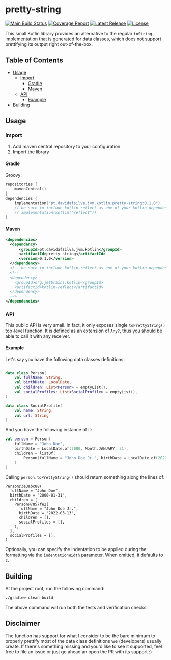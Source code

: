 # pretty-string

[![Main Build Status](https://img.shields.io/github/workflow/status/davidafsilva/pretty-string/Main%20Build?label=Build&style=flat-square)](https://github.com/davidafsilva/pretty-string/actions?query=workflow%3A%22Main+Build%22+branch%3Amain)
[![Coverage Report](https://img.shields.io/coveralls/github/davidafsilva/pretty-string?color=brightgreen&label=Coverage&style=flat-square)](https://coveralls.io/github/davidafsilva/pretty-string)
[![Latest Release](https://img.shields.io/maven-central/v/pt.davidafsilva.jvm.kotlin/pretty-string?color=brightgreen&label=Latest%20Release&style=flat-square)](https://repo1.maven.org/maven2/pt/davidafsilva/jvm/kotlin/pretty-string/)
[![License](https://img.shields.io/github/license/davidafsilva/pretty-string?color=brightgreen&label=License&logo=License&style=flat-square)](https://opensource.org/licenses/BSD-3-Clause)

This small Kotlin library provides an alternative to the regular `toString` implementation that is generated for data
classes, which does not support prettifying its output right out-of-the-box.

## Table of Contents
* [Usage](#usage)
  + [Import](#import)
    - [Gradle](#gradle)
    - [Maven](#maven)
  + [API](#api)
    - [Example](#example)
* [Building](#building)

## Usage

### Import
1. Add maven central repository to your configuration
2. Import the library

#### Gradle
Groovy:
```kotlin
repositories {
    mavenCentral()
}
dependencies {
    implementation("pt.davidafsilva.jvm.kotlin:pretty-string:0.1.0")
    // be sure to include kotlin-reflect as one of your kotlin dependencies, if you don't have it already
    // implementation(kotlin("reflect")) 
}
```

#### Maven
```xml
<dependencies>
  <dependency>
      <groupId>pt.davidafsilva.jvm.kotlin</groupId>
      <artifactId>pretty-string</artifactId>
      <version>0.1.0</version>
  </dependency>
  <!-- be sure to include kotlin-reflect as one of your kotlin dependencies, if you don't have it already -->
  <!--
  <dependency>
    <groupId>org.jetbrains.kotlin</groupId>
    <artifactId>kotlin-reflect</artifactId>
  </dependency>
  -->
</dependencies>
```

### API

This public API is very small. In fact, it only exposes single `toPrettyString()` top-level function. It is defined 
as an extension of `Any?`, thus you should be able to call it with any receiver.

#### Example

Let's say you have the following data classes definitions:

```kotlin

data class Person(
    val fullName: String,
    val birthDate: LocalDate,
    val children: List<Person> = emptyList(),
    val socialProfiles: List<SocialProfile> = emptyList(),
)

data class SocialProfile(
    val name: String,
    val url: String
)
```

And you have the following instance of it:
```kotlin
val person = Person(
    fullName = "John Doe",
    birthDate = LocalDate.of(2000, Month.JANUARY, 31),
    children = listOf(
        Person(fullName = "John Doe Jr.", birthDate = LocalDate.of(2022, Month.MARCH, 13))
    )
)
```

Calling `person.toPrettyString()` should return something along the lines of:
```text
Person@3e3abc88(
  fullName = "John Doe",
  birthDate = "2000-01-31",
  children = [
    Person@7857fe2(
      fullName = "John Doe Jr.",
      birthDate = "2022-03-13",
      children = [],
      socialProfiles = [],
    ),
  ],
  socialProfiles = [],
)
```

Optionally, you can specify the indentation to be applied during the formatting via the `indentationWidth` parameter. 
When omitted, it defaults to `2`.

## Building
At the project root, run the following command:
```shell
./gradlew clean build
```

The above command will run both the tests and verification checks.

## Disclaimer

The function has support for what I consider to be the bare minimum to properly prettify most of the data class
definitions we (developers) usually create. If there's something missing and you'd like to see it supported, feel free
to file an issue or just go ahead an open the PR with its support :)
